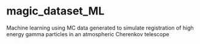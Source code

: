 # magic_dataset_ML
Machine learning using MC data generated to simulate registration of high energy gamma particles in an atmospheric Cherenkov telescope
